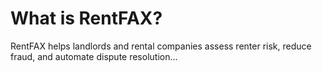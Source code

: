 # What is RentFAX?
RentFAX helps landlords and rental companies assess renter risk, reduce fraud, and automate dispute resolution...
